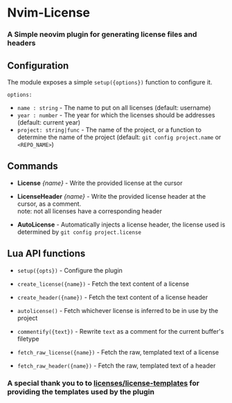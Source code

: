 # Nvim-License

### A Simple neovim plugin for generating license files and headers

## Configuration

The module exposes a simple `setup({options})` function to configure it.   

`options: `   

- `name : string` - The name to put on all licenses (default: username)
- `year : number` - The year for which the licenses should be addresses (default: current year)
- `project: string|func` - The name of the project, or a function to determine the name of the project (default: `git config project.name` or `<REPO_NAME>`) 


## Commands

- **License** *{name}* - Write the provided license at the cursor

- **LicenseHeader** *{name}* - Write the provided license header at the cursor, as a comment.   
note: not all licenses have a corresponding header

- **AutoLicense** - Automatically injects a license header, the license used is determined by `git config project.license`


## Lua API functions

- `setup({opts})` - Configure the plugin

- `create_license({name})` - Fetch the text content of a license

- `create_header({name})` - Fetch the text content of a license header

- `autolicense()` - Fetch whichever license is inferred to be in use by the project

- `commentify({text})` - Rewrite `text` as a comment for the current buffer's filetype

- `fetch_raw_license({name})` - Fetch the raw, templated text of a license 

- `fetch_raw_header({name})` - Fetch the raw, templated text of a header

### A special thank you to to [licenses/license-templates](https://github.com/licenses/license-templates) for providing the templates used by the plugin

